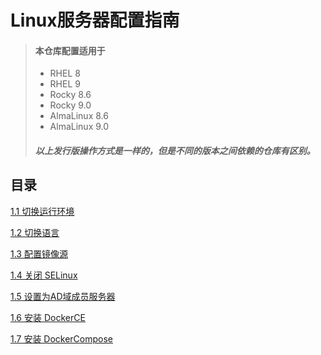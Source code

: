 Linux服务器配置指南
=
> #### 本仓库配置适用于
> - RHEL 8
> - RHEL 9
> - Rocky 8.6
> - Rocky 9.0
> - AlmaLinux 8.6
> - AlmaLinux 9.0 
> ##### 以上发行版操作方式是一样的，但是不同的版本之间依赖的仓库有区别。

目录
-
[1.1 切换运行环境](guide/00_boot_mode.md)

[1.2 切换语言](guide/01_language.md)

[1.3 配置镜像源](guide/01_配置镜像源.md)

[1.4 关闭 SELinux](guide/02_关闭SELinux.md)

[1.5 设置为AD域成员服务器](guide/03_设置为AD域成员服务器.md)

[1.6 安装 DockerCE](guide/04_安装DockerCE.md)

[1.7 安装 DockerCompose](guide/05_安装DockerCompose.md)
